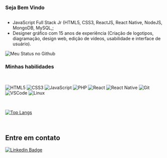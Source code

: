 


### Seja Bem Vindo

##

* JavaScript Full Stack Jr (HTML5, CSS3, ReactJS, React Native, NodeJS, MongoDB, MySQL,;
* Designer gráfico com 15 anos de experiência (Criação de logotipos, diagramação, design web, edição de vídeos, usabilidade e interface de usuário).

![Meu Status no Github](https://github-readme-stats.vercel.app/api?username=menezesmario&show_icons=true&theme=chartreuse-dark)

### Minhas habilidades
<br>
  
![HTML5](https://img.shields.io/badge/-HTML5-E34F26?style=flat-square&logo=html5&logoColor=white)
![CSS3](https://img.shields.io/badge/-CSS3-549FDE?style=flat-square&logo=css3&logoColor=white)
![JavaScript](https://github.com/simple-icons/simple-icons/blob/develop/icons/javascript.svg?style=flat-square&logo=css3&logoColor=white)
![PHP](https://img.shields.io/badge/-PHP-8892BF?style=flat-square&logo=php&logoColor=white)
![React](https://img.shields.io/badge/-React.js-45b8d8?style=flat-square&logo=react&logoColor=white)
![React Native](https://img.shields.io/badge/-React%20Native-45b8d8?style=flat-square&logo=react&logoColor=white)
![Git](https://img.shields.io/badge/-Git-F05032?style=flat-square&logo=git&logoColor=white)
![VSCode](https://img.shields.io/badge/-VSCode-0085D1?style=flat-square&logo=visual-studio-code&logoColor=white)
![Linux](https://img.shields.io/badge/-Linux-16C60C?style=flat-square&logo=linux&logoColor=white)
  
<br>

[![Top Langs](https://github-readme-stats.vercel.app/api/top-langs/?username=menezesmario&langs_count=10)](https://github.com/menezesmario/github-readme-stats)



<br>

## Entre em contato 

[![Linkedin Badge](https://img.shields.io/badge/-LinkedIn-blue?style=flat-square&logo=Linkedin&logoColor=white&link=https://www.linkedin.com/in/menezesmario)](https://www.linkedin.com/in/menezesmario)



